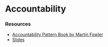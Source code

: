 # Accountability

### Resources

* [Accountability Pattern Book by Martin Fowler](https://martinfowler.com/apsupp/accountability.pdf)
* [Slides](https://docs.google.com/presentation/d/1sOK5jtxff0MY7IEO9GaY5h7gDVnYhh0r2gCHOmLpr8I/edit?usp=sharing)

